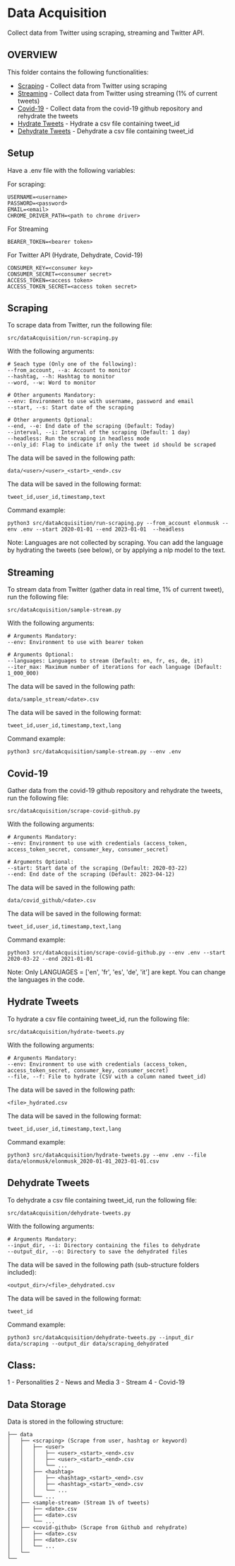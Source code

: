 # Data Acquisition

Collect data from Twitter using scraping, streaming and Twitter API.

## OVERVIEW

This folder contains the following functionalities:

- [Scraping](#scraping) - Collect data from Twitter using scraping
- [Streaming](#streaming) - Collect data from Twitter using streaming (1% of current tweets)
- [Covid-19](#covid-19) - Collect data from the covid-19 github repository and rehydrate the tweets
- [Hydrate Tweets](#hydrate-tweets) - Hydrate a csv file containing tweet_id
- [Dehydrate Tweets](#dehydrate-tweets) - Dehydrate a csv file containing tweet_id

## Setup

Have a .env file with the following variables:

For scraping:

```
USERNAME=<username>
PASSWORD=<password>
EMAIL=<email>
CHROME_DRIVER_PATH=<path to chrome driver>
```

For Streaming

```
BEARER_TOKEN=<bearer token>
```

For Twitter API (Hydrate, Dehydrate, Covid-19)

```
CONSUMER_KEY=<consumer key>
CONSUMER_SECRET=<consumer secret>
ACCESS_TOKEN=<access token>
ACCESS_TOKEN_SECRET=<access token secret>
```


## Scraping

To scrape data from Twitter, run the following file:

```
src/dataAcquisition/run-scraping.py
```

With the following arguments:

```
# Seach type (Only one of the following):
--from_account, --a: Account to monitor
--hashtag, --h: Hashtag to monitor
--word, --w: Word to monitor

# Other arguments Mandatory:
--env: Environment to use with username, password and email
--start, --s: Start date of the scraping

# Other arguments Optional:
--end, --e: End date of the scraping (Default: Today)
--interval, --i: Interval of the scraping (Default: 1 day)
--headless: Run the scraping in headless mode 
--only_id: Flag to indicate if only the tweet id should be scraped
```

The data will be saved in the following path:

```
data/<user>/<user>_<start>_<end>.csv
```

The data will be saved in the following format:

```
tweet_id,user_id,timestamp,text
```

Command example:

```
python3 src/dataAcquisition/run-scraping.py --from_account elonmusk --env .env --start 2020-01-01 --end 2023-01-01  --headless
```

Note: Languages are not collected by scraping. You can add the language by hydrating the tweets (see below), or by applying a nlp model to the text.

## Streaming

To stream data from Twitter (gather data in real time, 1% of current tweet), run the following file:

```
src/dataAcquisition/sample-stream.py
```

With the following arguments:

```
# Arguments Mandatory:
--env: Environment to use with bearer token

# Arguments Optional:
--languages: Languages to stream (Default: en, fr, es, de, it)
--iter_max: Maximum number of iterations for each language (Default: 1_000_000)
```

The data will be saved in the following path:

```
data/sample_stream/<date>.csv
```

The data will be saved in the following format:

```
tweet_id,user_id,timestamp,text,lang
```

Command example:

```
python3 src/dataAcquisition/sample-stream.py --env .env 
```


## Covid-19

Gather data from the covid-19 github repository and rehydrate the tweets, run the following file:

```
src/dataAcquisition/scrape-covid-github.py
```

With the following arguments:

```
# Arguments Mandatory:
--env: Environment to use with credentials (access_token, access_token_secret, consumer_key, consumer_secret)

# Arguments Optional:
--start: Start date of the scraping (Default: 2020-03-22)
--end: End date of the scraping (Default: 2023-04-12)
```

The data will be saved in the following path:

```
data/covid_github/<date>.csv
```

The data will be saved in the following format:

```
tweet_id,user_id,timestamp,text,lang
```

Command example:

```
python3 src/dataAcquisition/scrape-covid-github.py --env .env --start 2020-03-22 --end 2021-01-01
```

Note: Only LANGUAGES = ['en', 'fr', 'es', 'de', 'it'] are kept. You can change the languages in the code.

## Hydrate Tweets

To hydrate a csv file containing tweet_id, run the following file:

```
src/dataAcquisition/hydrate-tweets.py
```

With the following arguments:

```
# Arguments Mandatory:
--env: Environment to use with credentials (access_token, access_token_secret, consumer_key, consumer_secret)
--file, --f: File to hydrate (CSV with a column named tweet_id)
```

The data will be saved in the following path:

```
<file>_hydrated.csv
```

The data will be saved in the following format:

```
tweet_id,user_id,timestamp,text,lang
```

Command example:

```
python3 src/dataAcquisition/hydrate-tweets.py --env .env --file data/elonmusk/elonmusk_2020-01-01_2023-01-01.csv
```

## Dehydrate Tweets

To dehydrate a csv file containing tweet_id, run the following file:

```
src/dataAcquisition/dehydrate-tweets.py
```

With the following arguments:

```
# Arguments Mandatory:
--input_dir, --i: Directory containing the files to dehydrate
--output_dir, --o: Directory to save the dehydrated files
```

The data will be saved in the following path (sub-structure folders included):

```
<output_dir>/<file>_dehydrated.csv
```

The data will be saved in the following format:

```
tweet_id
```

Command example:

```
python3 src/dataAcquisition/dehydrate-tweets.py --input_dir data/scraping --output_dir data/scraping_dehydrated
```


## Class:

1 - Personalities
2 - News and Media
3 - Stream
4 - Covid-19

## Data Storage

Data is stored in the following structure:

```
├── data
│   ├── <scraping> (Scrape from user, hashtag or keyword)
│   │   ├── <user>
│   │   │   ├── <user>_<start>_<end>.csv
│   │   │   ├── <user>_<start>_<end>.csv
│   │   │   └── ...
│   │   ├── <hashtag>
│   │   │   ├── <hashtag>_<start>_<end>.csv
│   │   │   ├── <hashtag>_<start>_<end>.csv
│   │   │   └── ...
│   │   └── ...
│   ├── <sample-stream> (Stream 1% of tweets)
│   │   ├── <date>.csv
│   │   ├── <date>.csv
│   │   └── ...
│   ├── <covid-github> (Scrape from Github and rehydrate)
│   │   ├── <date>.csv
│   │   ├── <date>.csv
│   │   └── ...
│   └──
└──
```

